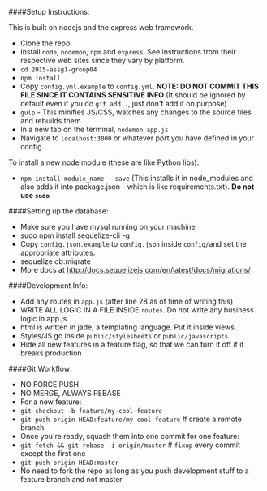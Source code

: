 ####Setup Instructions:

This is built on nodejs and the express web framework.

 - Clone the repo
 - Install `node`, `nodemon`, `npm` and `express`. See instructions from their respective web sites since they vary by platform.
 - `cd 2015-assg1-group04`
 - `npm install`
 - Copy `config.yml.example` to `config.yml`. **NOTE: DO NOT COMMIT THIS FILE SINCE IT CONTAINS SENSITIVE INFO** (It should be ignored by default even if you do `git add .`, just don't add it on purpose)
 - `gulp` - This minifies JS/CSS, watches any changes to the source files and rebuilds them.
 - In a new tab on the terminal, `nodemon app.js`
 - Navigate to `localhost:3000` or whatever port you have defined in your config.

To install a new node module (these are like Python libs):

- `npm install module_name --save`  (This installs it in node_modules and also adds it into package.json - which is like requirements.txt). **Do not use `sudo`**

####Setting up the database:
- Make sure you have mysql running on your machine
- sudo npm install sequelize-cli -g
- Copy `config.json.example` to `config.json` inside `config/`and set the appropriate attributes.
- sequelize db:migrate
- More docs at http://docs.sequelizejs.com/en/latest/docs/migrations/

####Development Info:

 - Add any routes in `app.js` (after line 28 as of time of writing this)
 - WRITE ALL LOGIC IN A FILE INSIDE `routes`. Do not write any business logic in app.js
 - html is written in jade, a templating language. Put it inside views.
 - Styles/JS go inside `public/stylesheets` or `public/javascripts`
 - Hide all new features in a feature flag, so that we can turn it off if it breaks production

####Git Workflow:

 - NO FORCE PUSH
 - NO MERGE, ALWAYS REBASE
 - For a new feature:
 - `git checkout -b feature/my-cool-feature`
 - `git push origin HEAD:feature/my-cool-feature` # create a remote branch
 - Once you're ready,  squash them into one commit for one feature:
 - `git fetch && git rebase -i origin/master` # `fixup` every commit except the first one
 - `git push origin HEAD:master`
 - No need to fork the repo as long as you push development stuff to a feature branch and not master
